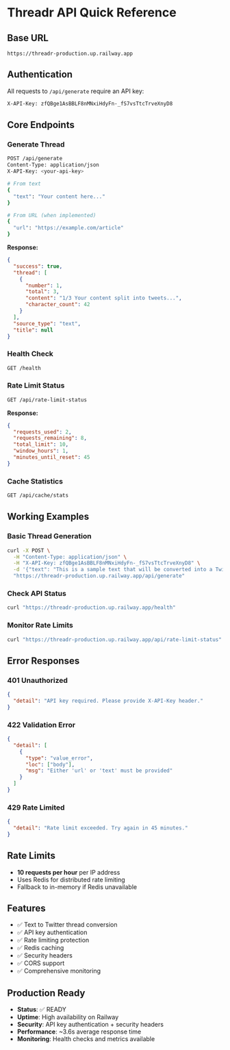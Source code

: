 # Threadr API Quick Reference

## Base URL
```
https://threadr-production.up.railway.app
```

## Authentication
All requests to `/api/generate` require an API key:
```bash
X-API-Key: zfQBge1AsBBLF8nMNxiHdyFn-_fS7vsTtcTrveXnyD8
```

## Core Endpoints

### Generate Thread
```bash
POST /api/generate
Content-Type: application/json
X-API-Key: <your-api-key>

# From text
{
  "text": "Your content here..."
}

# From URL (when implemented)  
{
  "url": "https://example.com/article"
}
```

**Response:**
```json
{
  "success": true,
  "thread": [
    {
      "number": 1,
      "total": 3,
      "content": "1/3 Your content split into tweets...",
      "character_count": 42
    }
  ],
  "source_type": "text",
  "title": null
}
```

### Health Check
```bash
GET /health
```

### Rate Limit Status  
```bash
GET /api/rate-limit-status
```

**Response:**
```json
{
  "requests_used": 2,
  "requests_remaining": 8,
  "total_limit": 10,
  "window_hours": 1,
  "minutes_until_reset": 45
}
```

### Cache Statistics
```bash
GET /api/cache/stats
```

## Working Examples

### Basic Thread Generation
```bash
curl -X POST \
  -H "Content-Type: application/json" \
  -H "X-API-Key: zfQBge1AsBBLF8nMNxiHdyFn-_fS7vsTtcTrveXnyD8" \
  -d '{"text": "This is a sample text that will be converted into a Twitter thread format with proper character limits and numbering."}' \
  "https://threadr-production.up.railway.app/api/generate"
```

### Check API Status
```bash
curl "https://threadr-production.up.railway.app/health"
```

### Monitor Rate Limits
```bash
curl "https://threadr-production.up.railway.app/api/rate-limit-status"
```

## Error Responses

### 401 Unauthorized
```json
{
  "detail": "API key required. Please provide X-API-Key header."
}
```

### 422 Validation Error
```json
{
  "detail": [
    {
      "type": "value_error",
      "loc": ["body"],
      "msg": "Either 'url' or 'text' must be provided"
    }
  ]
}
```

### 429 Rate Limited
```json
{
  "detail": "Rate limit exceeded. Try again in 45 minutes."
}
```

## Rate Limits
- **10 requests per hour** per IP address
- Uses Redis for distributed rate limiting
- Fallback to in-memory if Redis unavailable

## Features
- ✅ Text to Twitter thread conversion
- ✅ API key authentication  
- ✅ Rate limiting protection
- ✅ Redis caching
- ✅ Security headers
- ✅ CORS support
- ✅ Comprehensive monitoring

## Production Ready
- **Status**: ✅ READY
- **Uptime**: High availability on Railway
- **Security**: API key authentication + security headers
- **Performance**: ~3.6s average response time
- **Monitoring**: Health checks and metrics available